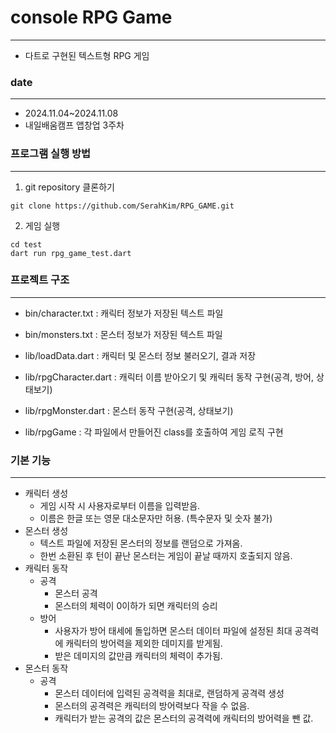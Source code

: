 # console RPG Game

---

- 다트로 구현된 텍스트형 RPG 게임

### date

---

- 2024.11.04~2024.11.08
- 내일배움캠프 앱창업 3주차

### 프로그램 실행 방법

---

1. git repository 클론하기

```
git clone https://github.com/SerahKim/RPG_GAME.git
```

2. 게임 실행

```
cd test
dart run rpg_game_test.dart
```

### 프로젝트 구조

---

- bin/character.txt : 캐릭터 정보가 저장된 텍스트 파일
- bin/monsters.txt : 몬스터 정보가 저장된 텍스트 파일

- lib/loadData.dart : 캐릭터 및 몬스터 정보 불러오기, 결과 저장
- lib/rpgCharacter.dart : 캐릭터 이름 받아오기 및 캐릭터 동작 구현(공격, 방어, 상태보기)
- lib/rpgMonster.dart : 몬스터 동작 구현(공격, 상태보기)
- lib/rpgGame : 각 파일에서 만들어진 class를 호출하여 게임 로직 구현

### 기본 기능

---

- 캐릭터 생성
  - 게임 시작 시 사용자로부터 이름을 입력받음.
  - 이름은 한글 또는 영문 대소문자만 허용. (특수문자 및 숫자 불가)
- 몬스터 생성
  - 텍스트 파일에 저장된 몬스터의 정보를 랜덤으로 가져옴.
  - 한번 소환된 후 턴이 끝난 몬스터는 게임이 끝날 때까지 호출되지 않음.
- 캐릭터 동작
  - 공격
    - 몬스터 공격
    - 몬스터의 체력이 0이하가 되면 캐릭터의 승리
  - 방어
    - 사용자가 방어 태세에 돌입하면 몬스터 데이터 파일에 설정된 최대 공격력에 캐릭터의 방어력을 제외한 데미지를 받게됨.
    - 받은 데미지의 값만큼 캐릭터의 체력이 추가됨.
- 몬스터 동작
  - 공격
    - 몬스터 데이터에 입력된 공격력을 최대로, 랜덤하게 공격력 생성
    - 몬스터의 공격력은 캐릭터의 방어력보다 작을 수 없음.
    - 캐릭터가 받는 공격의 값은 몬스터의 공격력에 캐릭터의 방어력을 뺀 값.
